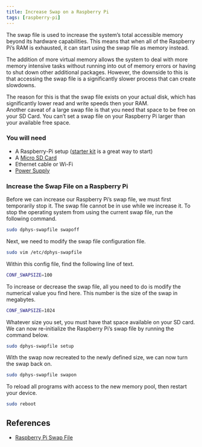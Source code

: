 ```yaml
---
title: Increase Swap on a Raspberry Pi
tags: [raspberry-pi]
---
```


The swap file is used to increase the system’s total accessible memory beyond its hardware capabilities.
This means that when all of the Raspberry Pi’s RAM is exhausted, it can start using the swap file as memory instead.
<!-- truncate -->
The addition of more virtual memory allows the system to deal with more memory intensive tasks without running into out of memory errors or having to shut down other additional packages.
However, the downside to this is that accessing the swap file is a significantly slower process that can create slowdowns.

The reason for this is that the swap file exists on your actual disk, which has significantly lower read and write speeds then your RAM.  
Another caveat of a large swap file is that you need that space to be free on your SD Card. You can’t set a swap file on your Raspberry Pi larger than your available free space.

### You will need

* A Raspberry-Pi setup ([starter kit][rpi_starter_kit] is a great way to start)
* A [Micro SD Card][sd_card]
* Ethernet cable or Wi-Fi
* [Power Supply][power]

### Increase the Swap File on a Raspberry Pi

Before we can increase our Raspberry Pi’s swap file, we must first temporarily stop it.
The swap file cannot be in use while we increase it.
To stop the operating system from using the current swap file, run the following command.

```sh
sudo dphys-swapfile swapoff
```

Next, we need to modify the swap file configuration file.

```sh
sudo vim /etc/dphys-swapfile
```

Within this config file, find the following line of text.

```sh
CONF_SWAPSIZE=100
```

To increase or decrease the swap file, all you need to do is modify the numerical value you find here.
This number is the size of the swap in megabytes.

```sh
CONF_SWAPSIZE=1024
```

Whatever size you set, you must have that space available on your SD card.
We can now re-initialize the Raspberry Pi’s swap file by running the command below.

```sh
sudo dphys-swapfile setup
```

With the swap now recreated to the newly defined size, we can now turn the swap back on.

```sh
sudo dphys-swapfile swapon
```

To reload all programs with access to the new memory pool, then restart your device.

```sh
sudo reboot
```

## References

* [Raspberry Pi Swap File][rpi_swap_file]

[rpi_starter_kit]: https://thepihut.com/products/raspberry-pi-starter-kit
[sd_card]: https://www.tomshardware.com/best-picks/raspberry-pi-microsd-cards
[power]: https://thepihut.com/blogs/raspberry-pi-tutorials/how-do-i-power-my-raspberry-pi
[rpi_swap_file]: https://pimylifeup.com/raspberry-pi-swap-file/
